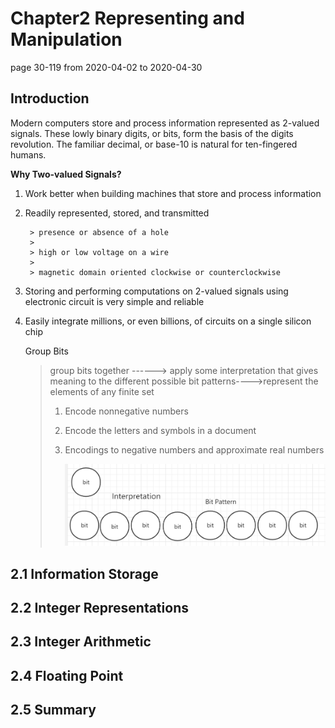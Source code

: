 # Chapter2 Representing and Manipulation

page 30-119  from 2020-04-02 to 2020-04-30

## Introduction

Modern computers store and process information represented as 2-valued signals. These lowly binary digits, or bits, form the basis of the digits revolution. The familiar decimal, or base-10 is natural for ten-fingered humans.

**Why Two-valued Signals?**

1. Work better when building machines that store and process information

2. Readily represented, stored, and transmitted

   		> presence or absence of a hole 
   		>
   		> high or low voltage on a wire
   		>
   		> magnetic domain oriented clockwise or counterclockwise

3. Storing and performing computations on 2-valued signals using electronic circuit is very simple and reliable

4. Easily integrate millions, or even billions, of circuits on a single silicon chip

   Group Bits

   > group bits together ------> apply some interpretation that gives meaning to the different possible bit patterns---->represent the elements of any finite set
   >
   > 1. Encode nonnegative numbers
   >
   > 2. Encode the letters and symbols in a document
   >
   > 3. Encodings to negative numbers and  approximate real numbers
   >
   >    ![](.\image\bitpattern.PNG)

## 2.1 Information Storage



## 2.2 Integer Representations



## 2.3 Integer Arithmetic 



## 2.4 Floating Point



## 2.5 Summary